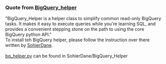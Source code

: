 ### Quote from [BigQuery_helper](https://github.com/SohierDane/BigQuery_Helper)
"BigQuery_Helper is a helper class to simplify common read-only BigQuery tasks. It makes it easy to execute queries while you're learning SQL, and provides a convenient stepping stone on the path to using the core BigQuery python API." <br>
To install teh BigQuery helper, please follow the instruction over there written by [SohierDane](https://github.com/SohierDane/BigQuery_Helper). <br><br>
[bq_helper.py](https://github.com/SohierDane/BigQuery_Helper/blob/master/bq_helper.py) can be found in SohierDane/BigQuery_Helper
